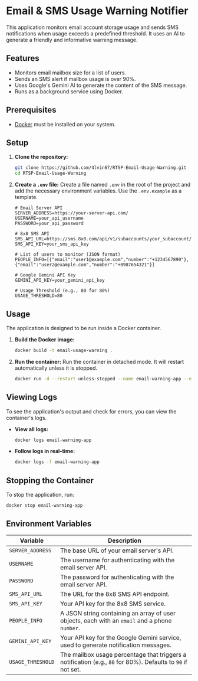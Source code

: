 # Email & SMS Usage Warning Notifier

This application monitors email account storage usage and sends SMS notifications when usage exceeds a predefined threshold. It uses an AI to generate a friendly and informative warning message.

## Features

- Monitors email mailbox size for a list of users.
- Sends an SMS alert if mailbox usage is over 90%.
- Uses Google's Gemini AI to generate the content of the SMS message.
- Runs as a background service using Docker.

## Prerequisites

- [Docker](https://www.docker.com/get-started) must be installed on your system.

## Setup

1.  **Clone the repository:**
    ```sh
    git clone https://github.com/4lvin67/RTSP-Email-Usage-Warning.git
    cd RTSP-Email-Usage-Warning
    ```

2.  **Create a `.env` file:**
    Create a file named `.env` in the root of the project and add the necessary environment variables. Use the `.env.example` as a template.

    ```env
    # Email Server API
    SERVER_ADDRESS=https://your-server-api.com/
    USERNAME=your_api_username
    PASSWORD=your_api_password

    # 8x8 SMS API
    SMS_API_URL=https://sms.8x8.com/api/v1/subaccounts/your_subaccount/messages
    SMS_API_KEY=your_sms_api_key

    # List of users to monitor (JSON format)
    PEOPLE_INFO=[{"email":"user1@example.com","number":"+1234567890"},{"email":"user2@example.com","number":"+0987654321"}]

    # Google Gemini API Key
    GEMINI_API_KEY=your_gemini_api_key

    # Usage Threshold (e.g., 80 for 80%)
    USAGE_THRESHOLD=80
    ```

## Usage

The application is designed to be run inside a Docker container.

1.  **Build the Docker image:**
    ```sh
    docker build -t email-usage-warning .
    ```

2.  **Run the container:**
    Run the container in detached mode. It will restart automatically unless it is stopped.
    ```sh
    docker run -d --restart unless-stopped --name email-warning-app --env-file .env email-usage-warning
    ```

## Viewing Logs

To see the application's output and check for errors, you can view the container's logs.

-   **View all logs:**
    ```sh
    docker logs email-warning-app
    ```

-   **Follow logs in real-time:**
    ```sh
    docker logs -f email-warning-app
    ```

## Stopping the Container

To stop the application, run:
```sh
docker stop email-warning-app
```

## Environment Variables

| Variable         | Description                                                                                             |
| ---------------- | ------------------------------------------------------------------------------------------------------- |
| `SERVER_ADDRESS` | The base URL of your email server's API.                                                                |
| `USERNAME`       | The username for authenticating with the email server API.                                              |
| `PASSWORD`       | The password for authenticating with the email server API.                                              |
| `SMS_API_URL`    | The URL for the 8x8 SMS API endpoint.                                                                   |
| `SMS_API_KEY`    | Your API key for the 8x8 SMS service.                                                                   |
| `PEOPLE_INFO`    | A JSON string containing an array of user objects, each with an `email` and a phone `number`.           |
| `GEMINI_API_KEY` | Your API key for the Google Gemini service, used to generate notification messages.                     |
| `USAGE_THRESHOLD`| The mailbox usage percentage that triggers a notification (e.g., `80` for 80%). Defaults to `90` if not set. |